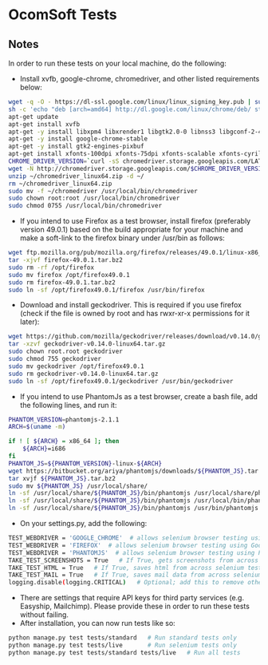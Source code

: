 # OcomSoft Tests

## Notes

In order to run these tests on your local machine, do the following:

* Install xvfb, google-chrome, chromedriver, and other listed requirements below:
```sh
wget -q -O - https://dl-ssl.google.com/linux/linux_signing_key.pub | sudo apt-key add -
sh -c 'echo "deb [arch=amd64] http://dl.google.com/linux/chrome/deb/ stable main" >> /etc/apt/sources.list.d/google-chrome.list'
apt-get update
apt-get install xvfb
apt-get -y install libxpm4 libxrender1 libgtk2.0-0 libnss3 libgconf-2-4 unzip
apt-get -y install google-chrome-stable
apt-get -y install gtk2-engines-pixbuf
apt-get install xfonts-100dpi xfonts-75dpi xfonts-scalable xfonts-cyrillic
CHROME_DRIVER_VERSION=`curl -sS chromedriver.storage.googleapis.com/LATEST_RELEASE`
wget -N http://chromedriver.storage.googleapis.com/$CHROME_DRIVER_VERSION/chromedriver_linux64.zip -P ~/
unzip ~/chromedriver_linux64.zip -d ~/
rm ~/chromedriver_linux64.zip
sudo mv -f ~/chromedriver /usr/local/bin/chromedriver
sudo chown root:root /usr/local/bin/chromedriver
sudo chmod 0755 /usr/local/bin/chromedriver
```
* If you intend to use Firefox as a test browser, install firefox (preferably version 49.0.1) based on the build appropriate for your machine and make a soft-link to the firefox binary under /usr/bin as follows:
```sh
wget ftp.mozilla.org/pub/mozilla.org/firefox/releases/49.0.1/linux-x86_64/en-US/firefox-49.0.1.tar.bz2
tar -xjvf firefox-49.0.1.tar.bz2
sudo rm -rf /opt/firefox
sudo mv firefox /opt/firefox49.0.1
sudo rm firefox-49.0.1.tar.bz2
sudo ln -sf /opt/firefox49.0.1/firefox /usr/bin/firefox
```
* Download and install geckodriver. This is required if you use firefox (check if the file is owned by root and has rwxr-xr-x permissions for it later):
```sh
wget https://github.com/mozilla/geckodriver/releases/download/v0.14.0/geckodriver-v0.14.0-linux64.tar.gz
tar -xzvf geckodriver-v0.14.0-linux64.tar.gz
sudo chown root.root geckodriver
sudo chmod 755 geckodriver
sudo mv geckodriver /opt/firefox49.0.1
sudo rm geckodriver-v0.14.0-linux64.tar.gz
sudo ln -sf /opt/firefox49.0.1/geckodriver /usr/bin/geckodriver
```
* If you intend to use PhantomJs as a test browser, create a bash file, add the following lines, and run it:
```sh
PHANTOM_VERSION=phantomjs-2.1.1
ARCH=$(uname -m)

if ! [ ${ARCH} = x86_64 ]; then
    ${ARCH}=i686
fi
PHANTOM_JS=${PHANTOM_VERSION}-linux-${ARCH}
wget https://bitbucket.org/ariya/phantomjs/downloads/${PHANTOM_JS}.tar.bz2
tar xvjf ${PHANTOM_JS}.tar.bz2
sudo mv ${PHANTOM_JS} /usr/local/share/
ln -sf /usr/local/share/${PHANTOM_JS}/bin/phantomjs /usr/local/share/phantomjs
ln -sf /usr/local/share/${PHANTOM_JS}/bin/phantomjs /usr/local/bin/phantomjs
ln -sf /usr/local/share/${PHANTOM_JS}/bin/phantomjs /usr/bin/phantomjs
```
* On your settings.py, add the following:
```sh
TEST_WEBDRIVER = 'GOOGLE_CHROME'  # allows selenium browser testing using Firefox
TEST_WEBDRIVER = 'FIREFOX'  # allows selenium browser testing using Google Chrome
TEST_WEBDRIVER = 'PHANTOMJS'  # allows selenium browser testing using PhantomJs
TAKE_TEST_SCREENSHOTS = True   # If True, gets screenshots from across selenium tests and save them under tests/screenshots
TAKE_TEST_HTML = True   # If True, saves html from across selenium tests and save them under tests/html
TAKE_TEST_MAIL = True   # If True, saves mail data from across selenium tests and save them under tests/mail
logging.disable(logging.CRITICAL)   # Optional; add this to remove other console messages except from the test dumps
```
* There are settings that require API keys for third party services (e.g. Easyship, Mailchimp). Please provide these in order to run
these tests without failing.
* After installation, you can now run tests like so:
```sh
python manage.py test tests/standard   # Run standard tests only
python manage.py test tests/live       # Run selenium tests only
python manage.py test tests/standard tests/live   # Run all tests
```